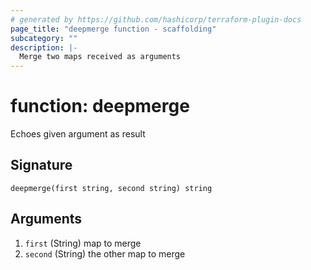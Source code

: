 ```yaml
---
# generated by https://github.com/hashicorp/terraform-plugin-docs
page_title: "deepmerge function - scaffolding"
subcategory: ""
description: |-
  Merge two maps received as arguments
---
```


# function: deepmerge

Echoes given argument as result



## Signature

<!-- signature generated by tfplugindocs -->
```text
deepmerge(first string, second string) string
```

## Arguments

<!-- arguments generated by tfplugindocs -->
1. `first` (String) map to merge
1. `second` (String) the other map to merge

